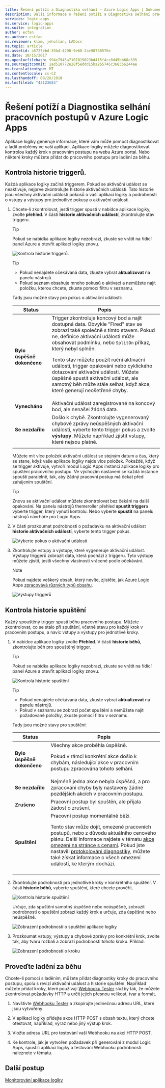 ```yaml
---
title: Řešení potíží a Diagnostika selhání – Azure Logic Apps | Dokumentace Microsoftu
description: Další informace o řešení potíží a Diagnostika selhání pracovních postupů v Azure Logic Apps
services: logic-apps
ms.service: logic-apps
ms.suite: integration
author: ecfan
ms.author: estfan
ms.reviewer: klam, jehollan, LADocs
ms.topic: article
ms.assetid: a6727ebd-39bd-4298-9e68-2ae98738576e
ms.date: 10/15/2017
ms.openlocfilehash: 994e7945a7107815029bd415f4cc0d45bb68e335
ms.sourcegitcommit: 2ad510772e28f5eddd15ba265746c368356244ae
ms.translationtype: MT
ms.contentlocale: cs-CZ
ms.lasthandoff: 08/28/2018
ms.locfileid: "43123683"
---
```

# <a name="troubleshoot-and-diagnose-workflow-failures-in-azure-logic-apps"></a>Řešení potíží a Diagnostika selhání pracovních postupů v Azure Logic Apps

Aplikace logiky generuje informace, které vám může pomoct diagnostikovat a ladit problémy ve vaší aplikaci. Aplikace logiky můžete diagnostikovat kontrolou každý krok v pracovním postupu na webu Azure portal. Nebo některé kroky můžete přidat do pracovního postupu pro ladění za běhu.

## <a name="review-trigger-history"></a>Kontrola historie triggerů.

Každá aplikace logiky začíná triggerem. Pokud se aktivační událost se neaktivuje, nejprve zkontrolujte historie aktivačních událostí. Tato historie jsou všechny aktivační události pokusů o vaší aplikaci logiky a podrobnosti o vstupy a výstupy pro jednotlivé pokusy o aktivační události.

1. Chcete-li zkontrolovat, jestli trigger spustí v nabídce aplikace logiky, zvolte **přehled**. V části **historie aktivačních událostí**, zkontrolujte stav triggeru.

   > [!TIP]
   > Pokud se nabídka aplikace logiky nezobrazí, zkuste se vrátit na řídicí panel Azure a otevřít aplikaci logiky znovu.

   ![Kontrola historie triggerů.](./media/logic-apps-diagnosing-failures/logic-app-trigger-history-overview.png)

   > [!TIP]
   > * Pokud nenajdete očekávaná data, zkuste vybrat **aktualizovat** na panelu nástrojů.
   > * Pokud seznam obsahuje mnoho pokusů o aktivaci a nemůžete najít položku, kterou chcete, zkuste pomocí filtru v seznamu.

   Tady jsou možné stavy pro pokus o aktivační události:

   | Status | Popis | 
   | ------ | ----------- | 
   | **Bylo úspěšně dokončeno** | Trigger zkontroluje koncový bod a najít dostupná data. Obvykle "Fired" stav se zobrazí také společně s tímto stavem. Pokud ne, definice aktivační události může obsahovat podmínku, nebo `SplitOn` příkaz, který nebyl splněn. <p>Tento stav můžete použít ruční aktivační události, trigger opakování nebo cyklického dotazování aktivační události. Můžete úspěšně spustit aktivační událost, ale samotný běh může stále selhat, když akce, které generují neošetřené chyby. | 
   | **Vynecháno** | Aktivační událost zaregistrované na koncový bod, ale nenašel žádná data. | 
   | **Se nezdařilo** | Došlo k chybě. Zkontrolujte vygenerovaný chybové zprávy neúspěšných aktivační události, vyberte tento trigger pokus a zvolte **výstupy**. Můžete například zjistit vstupy, které nejsou platné. | 
   ||| 

   Můžete mít více položek aktivační událost se stejným datum a čas, který se stane, když vaše aplikace logiky najde více položek. 
   Pokaždé, když se trigger aktivuje, vytvoří modul Logic Apps instanci aplikace logiky pro spuštění pracovního postupu. Ve výchozím nastavení se každá instance spouští paralelně, tak, aby žádný pracovní postup má čekat před zahájením spuštění.

   > [!TIP]
   > Znovu se aktivační událost můžete zkontrolovat bez čekání na další opakování. Na panelu nástrojů themeroller přehled **spustit trigger**a vyberte trigger, který vynutí kontrolu. Nebo vyberte **spustit** na panelu nástrojů návrháře pro Logic Apps.

3. V části prozkoumat podrobnosti o požadavku na aktivační událost **historie aktivačních událostí**, vyberte tento trigger pokus. 

   ![Vyberte pokus o aktivační události](./media/logic-apps-diagnosing-failures/logic-app-trigger-history.png)

4. Zkontrolujte vstupy a výstupy, které vygeneruje aktivační událost. Výstupy triggerů zobrazit data, která pochází z triggeru. Tyto výstupy můžete zjistit, jestli všechny vlastnosti vrácené podle očekávání.

   > [!NOTE]
   > Pokud najdete veškerý obsah, který nevíte, zjistěte, jak Azure Logic Apps [zpracovává různých typů obsahu](../logic-apps/logic-apps-content-type.md).

   ![Výstupy triggerů](./media/logic-apps-diagnosing-failures/trigger-outputs.png)

## <a name="review-run-history"></a>Kontrola historie spuštění

Každý spouštěný trigger spustí běhu pracovního postupu. Můžete zkontrolovat, co se stalo při spuštění, včetně stavu pro každý krok v pracovním postupu, a navíc vstupy a výstupy pro jednotlivé kroky.

1. V nabídce aplikace logiky zvolte **Přehled**. V části **historie běhů**, zkontrolujte běh pro spouštěný trigger.

   > [!TIP]
   > Pokud se nabídka aplikace logiky nezobrazí, zkuste se vrátit na řídicí panel Azure a otevřít aplikaci logiky znovu.

   ![Kontrola historie spuštění](./media/logic-apps-diagnosing-failures/logic-app-runs-history-overview.png)

   > [!TIP]
   > * Pokud nenajdete očekávaná data, zkuste vybrat **aktualizovat** na panelu nástrojů.
   > * Pokud v seznamu se zobrazí počet spuštění a nemůžete najít požadované položky, zkuste pomocí filtru v seznamu.

   Tady jsou možné stavy pro spuštění:

   | Status | Popis | 
   | ------ | ----------- | 
   | **Bylo úspěšně dokončeno** | Všechny akce proběhla úspěšně. <p>Pokud v rámci konkrétní akce došlo k chybám, následující akce v pracovním postupu zpracována tohoto selhání. | 
   | **Se nezdařilo** | Nejméně jedna akce nebyla úspěšná, a pro zpracování chyby byly nastaveny žádné pozdějších akcích v pracovním postupu. | 
   | **Zrušeno** | Pracovní postup byl spuštěn, ale přijala žádost o zrušení. | 
   | **Spuštění** | Pracovní postup momentálně běží. <p>Tento stav může dojít, omezené pracovních postupů, nebo z důvodu aktuálního cenového plánu. Další informace najdete v tématu [akce omezení na stránce s cenami](https://azure.microsoft.com/pricing/details/logic-apps/). Pokud jste nastavili [protokolování diagnostiky](../logic-apps/logic-apps-monitor-your-logic-apps.md), můžete také získat informace o všech omezení událostí, ke kterým dochází. | 
   ||| 

2. Zkontrolujte podrobnosti pro jednotlivé kroky v konkrétního spuštění. V části **historie běhů**, vyberte spuštění, které chcete prověřit.

   ![Kontrola historie spuštění](./media/logic-apps-diagnosing-failures/logic-app-run-history.png)

   Určuje, zda spuštění samotný úspěšné nebo neúspěšné, zobrazit podrobnosti o spuštění zobrazí každý krok a určuje, zda úspěšné nebo neúspěšné.

   ![Zobrazení podrobností o spuštění aplikace logiky](./media/logic-apps-diagnosing-failures/logic-app-run-details.png)

3. Prozkoumat vstupy, výstupy a chybové zprávy pro konkrétní krok, zvolte tak, aby tvaru rozbalí a zobrazí podrobnosti tohoto kroku. Příklad:

   ![Zobrazení podrobností o kroku](./media/logic-apps-diagnosing-failures/logic-app-run-details-expanded.png)

## <a name="perform-runtime-debugging"></a>Proveďte ladění za běhu

Chcete-li pomoci s laděním, můžete přidat diagnostiky kroky do pracovního postupu, spolu s revizí aktivační událost a historie spuštění. Například můžete přidat kroky, které používají [Webhooku Tester](https://webhook.site/) služby tak, že můžete zkontrolovat požadavky HTTP a určit jejich přesnou velikost, tvar a formát.

1. Navštivte [Webhooku Tester](https://webhook.site/) a zkopírujte jedinečnou adresu URL, které jsou vytvořeny

2. V aplikaci logiky přidejte akce HTTP POST s obsah textu, který chcete otestovat, například, výraz nebo jiný výstup krok.

3. Vložte adresu URL pro testování vaší Webhooku na akci HTTP POST.

4. Ke kontrole, jak je vytvořen požadavek při generování z modul Logic Apps, spustili aplikaci logiky a testování Webhooku podrobnosti naleznete v tématu.

## <a name="next-steps"></a>Další postup

[Monitorování aplikace logiky](../logic-apps/logic-apps-monitor-your-logic-apps.md)
